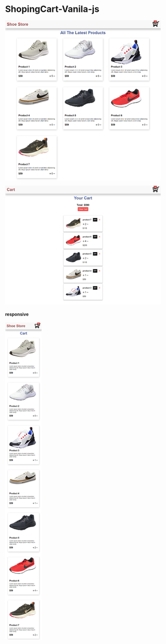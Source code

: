 # ShopingCart-Vanila-js


![Shoe-store.png](img/Shoe-store.png)

![Shoe-store.png](img/Shoe-store-cart.png)
#### responsive
![Shoe-store.png](img/responsive.png)